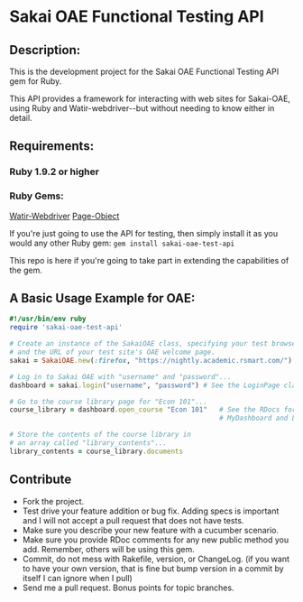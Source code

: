 # Sakai OAE Functional Testing API

## Description:

This is the development project for the Sakai OAE Functional Testing API gem for Ruby.

This API provides a framework for interacting with web sites for Sakai-OAE, using
Ruby and Watir-webdriver--but without needing to know either in detail.

## Requirements:

### Ruby 1.9.2 or higher

### Ruby Gems:
[Watir-Webdriver](http://www.watirwebdriver.com)
[Page-Object](https://github.com/cheezy/page-object)

If you're just going to use the API for testing, then simply install it as you would any other Ruby gem: `gem install sakai-oae-test-api`

This repo is here if you're going to take part in extending the capabilities of the gem.

## A Basic Usage Example for OAE:

````ruby
#!/usr/bin/env ruby
require 'sakai-oae-test-api'

# Create an instance of the SakaiOAE class, specifying your test browser
# and the URL of your test site's OAE welcome page.
sakai = SakaiOAE.new(:firefox, "https://nightly.academic.rsmart.com/")

# Log in to Sakai OAE with "username" and "password"...
dashboard = sakai.login("username", "password") # See the LoginPage class and the HeaderFooterBar module in the RDocs.

# Go to the course library page for "Econ 101"...
course_library = dashboard.open_course "Econ 101"   # See the RDocs for info on the
                                                    # MyDashboard and Library classes.

# Store the contents of the course library in
# an array called "library_contents"...
library_contents = course_library.documents
````

## Contribute

* Fork the project.
* Test drive your feature addition or bug fix. Adding specs is important and I will not accept a pull request that does not have tests.
* Make sure you describe your new feature with a cucumber scenario.
* Make sure you provide RDoc comments for any new public method you add. Remember, others will be using this gem.
* Commit, do not mess with Rakefile, version, or ChangeLog.
  (if you want to have your own version, that is fine but bump version in a commit by itself I can ignore when I pull)
* Send me a pull request. Bonus points for topic branches.

